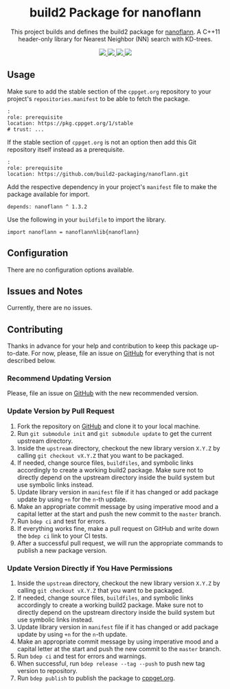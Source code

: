 <h1 align="center">
    build2 Package for nanoflann
</h1>

<p align="center">
    This project builds and defines the build2 package for <a href="https://github.com/jlblancoc/nanoflann">nanoflann</a>.
    A C++11 header-only library for Nearest Neighbor (NN) search with KD-trees.
</p>

<p align="center">
    <a href="https://github.com/jlblancoc/nanoflann">
        <img src="https://img.shields.io/website/https/github.com/jlblancoc/nanoflann.svg?down_message=offline&label=Official&style=for-the-badge&up_color=blue&up_message=online">
    </a>
    <a href="https://github.com/build2-packaging/nanoflann">
        <img src="https://img.shields.io/website/https/github.com/build2-packaging/nanoflann.svg?down_message=offline&label=build2&style=for-the-badge&up_color=blue&up_message=online">
    </a>
    <a href="https://cppget.org/nanoflann">
        <img src="https://img.shields.io/website/https/cppget.org/nanoflann.svg?down_message=offline&label=cppget.org&style=for-the-badge&up_color=blue&up_message=online">
    </a>
    <a href="https://queue.cppget.org/nanoflann">
        <img src="https://img.shields.io/website/https/queue.cppget.org/nanoflann.svg?down_message=empty&down_color=blue&label=queue.cppget.org&style=for-the-badge&up_color=orange&up_message=running">
    </a>
</p>

## Usage
Make sure to add the stable section of the `cppget.org` repository to your project's `repositories.manifest` to be able to fetch the package.

    :
    role: prerequisite
    location: https://pkg.cppget.org/1/stable
    # trust: ...

If the stable section of `cppget.org` is not an option then add this Git repository itself instead as a prerequisite.

    :
    role: prerequisite
    location: https://github.com/build2-packaging/nanoflann.git

Add the respective dependency in your project's `manifest` file to make the package available for import.

    depends: nanoflann ^ 1.3.2

Use the following in your `buildfile` to import the library.

    import nanoflann = nanoflann%lib{nanoflann}

## Configuration
There are no configuration options available.

## Issues and Notes
Currently, there are no issues.

## Contributing
Thanks in advance for your help and contribution to keep this package up-to-date.
For now, please, file an issue on [GitHub](https://github.com/build2-packaging/nanoflann/issues) for everything that is not described below.

### Recommend Updating Version
Please, file an issue on [GitHub](https://github.com/build2-packaging/nanoflann/issues) with the new recommended version.

### Update Version by Pull Request
1. Fork the repository on [GitHub](https://github.com/build2-packaging/nanoflann) and clone it to your local machine.
2. Run `git submodule init` and `git submodule update` to get the current upstream directory.
3. Inside the `upstream` directory, checkout the new library version `X.Y.Z` by calling `git checkout vX.Y.Z` that you want to be packaged.
4. If needed, change source files, `buildfiles`, and symbolic links accordingly to create a working build2 package. Make sure not to directly depend on the upstream directory inside the build system but use symbolic links instead.
5. Update library version in `manifest` file if it has changed or add package update by using `+n` for the `n`-th update.
6. Make an appropriate commit message by using imperative mood and a capital letter at the start and push the new commit to the `master` branch.
7. Run `bdep ci` and test for errors.
8. If everything works fine, make a pull request on GitHub and write down the `bdep ci` link to your CI tests.
9. After a successful pull request, we will run the appropriate commands to publish a new package version.

### Update Version Directly if You Have Permissions
1. Inside the `upstream` directory, checkout the new library version `X.Y.Z` by calling `git checkout vX.Y.Z` that you want to be packaged.
2. If needed, change source files, `buildfiles`, and symbolic links accordingly to create a working build2 package. Make sure not to directly depend on the upstream directory inside the build system but use symbolic links instead.
3. Update library version in `manifest` file if it has changed or add package update by using `+n` for the `n`-th update.
4. Make an appropriate commit message by using imperative mood and a capital letter at the start and push the new commit to the `master` branch.
5. Run `bdep ci` and test for errors and warnings.
6. When successful, run `bdep release --tag --push` to push new tag version to repository.
7. Run `bdep publish` to publish the package to [cppget.org](https://cppget.org).
